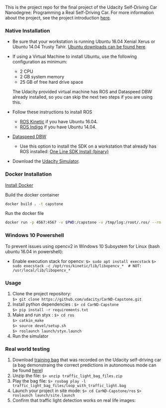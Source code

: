 This is the project repo for the final project of the Udacity Self-Driving Car Nanodegree: Programming a Real Self-Driving Car. For more information about the project, see the project introduction [here](https://classroom.udacity.com/nanodegrees/nd013/parts/6047fe34-d93c-4f50-8336-b70ef10cb4b2/modules/e1a23b06-329a-4684-a717-ad476f0d8dff/lessons/462c933d-9f24-42d3-8bdc-a08a5fc866e4/concepts/5ab4b122-83e6-436d-850f-9f4d26627fd9).

### Native Installation

* Be sure that your workstation is running Ubuntu 16.04 Xenial Xerus or Ubuntu 14.04 Trusty Tahir. [Ubuntu downloads can be found here](https://www.ubuntu.com/download/desktop).
* If using a Virtual Machine to install Ubuntu, use the following configuration as minimum:
  * 2 CPU
  * 2 GB system memory
  * 25 GB of free hard drive space

  The Udacity provided virtual machine has ROS and Dataspeed DBW already installed, so you can skip the next two steps if you are using this.

* Follow these instructions to install ROS
  * [ROS Kinetic](http://wiki.ros.org/kinetic/Installation/Ubuntu) if you have Ubuntu 16.04.
  * [ROS Indigo](http://wiki.ros.org/indigo/Installation/Ubuntu) if you have Ubuntu 14.04.
* [Dataspeed DBW](https://bitbucket.org/DataspeedInc/dbw_mkz_ros)
  * Use this option to install the SDK on a workstation that already has ROS installed: [One Line SDK Install (binary)](https://bitbucket.org/DataspeedInc/dbw_mkz_ros/src/81e63fcc335d7b64139d7482017d6a97b405e250/ROS_SETUP.md?fileviewer=file-view-default)
* Download the [Udacity Simulator](https://github.com/udacity/CarND-Capstone/releases).

### Docker Installation
[Install Docker](https://docs.docker.com/engine/installation/)

Build the docker container
```bash
docker build . -t capstone
```

Run the docker file
```bash
docker run -p 4567:4567 -v $PWD:/capstone -v /tmp/log:/root/.ros/ --rm -it capstone
```

### Windows 10 Powershell

To prevent issues using opencv2 in Windows 10 Subsystem for Linux (bash ubuntu 16.04 in powershell):
   - Enable execution stack for opencv:
    `$> sudo apt install execstack`
    `$> sudo execstack -c /opt/ros/kinetic/lib/libopencv_*  # NOT:  /usr/local/lib/libopencv_*`

### Usage

1. Clone the project repository:  
   	`$> git clone https://github.com/udacity/CarND-Capstone.git`
2. Install python dependencies :
   	`$> cd CarND-Capstone`  
   	`$> pip install -r requirements.txt`
3. Make and run styx :
   	`$> cd ros`  
   	`$> catkin_make`  
   	`$> source devel/setup.sh`  
   	`$> roslaunch launch/styx.launch`
4. Run the simulator

### Real world testing
1. Download [training bag](https://drive.google.com/file/d/0B2_h37bMVw3iYkdJTlRSUlJIamM/view?usp=sharing) that was recorded on the Udacity self-driving car (a bag demonstraing the correct predictions in autonomous mode can be found [here](https://drive.google.com/open?id=0B2_h37bMVw3iT0ZEdlF4N01QbHc))
2. Unzip the file:
    `$> unzip traffic_light_bag_files.zip`
3. Play the bag file:
    `$> rosbag play -l traffic_light_bag_files/loop_with_traffic_light.bag`
4. Launch your project in site mode:
    `$> cd CarND-Capstone/ros`
    `$> roslaunch launch/site.launch`
5. Confirm that traffic light detection works on real life images:
